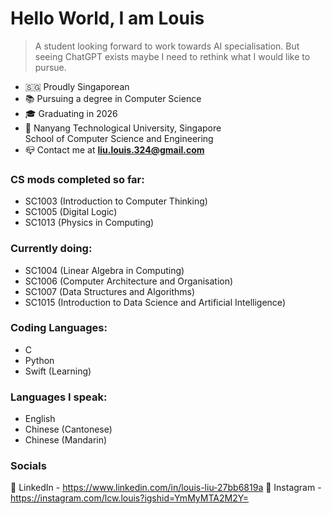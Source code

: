 # Hello World, I am Louis
> A student looking forward to work towards AI specialisation. But seeing ChatGPT exists maybe I need to rethink what I would like to pursue.
- 🇸🇬 Proudly Singaporean 
- 📚 Pursuing a degree in Computer Science
- 🎓 Graduating in 2026
- 🏫 Nanyang Technological University, Singapore  
  School of Computer Science and Engineering  
- 📪 Contact me at **liu.louis.324@gmail.com** 

### CS mods completed so far:
- SC1003 (Introduction to Computer Thinking)
- SC1005 (Digital Logic)
- SC1013 (Physics in Computing)

### Currently doing:
- SC1004 (Linear Algebra in Computing)
- SC1006 (Computer Architecture and Organisation)
- SC1007 (Data Structures and Algorithms)
- SC1015 (Introduction to Data Science and Artificial Intelligence)

### Coding Languages:
- C
- Python
- Swift (Learning) 

### Languages I speak:
- English
- Chinese (Cantonese)
- Chinese (Mandarin)

### Socials
🔗 LinkedIn - https://www.linkedin.com/in/louis-liu-27bb6819a
📸 Instagram - https://instagram.com/lcw.louis?igshid=YmMyMTA2M2Y=